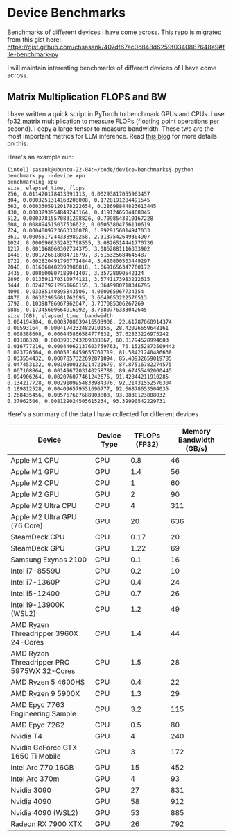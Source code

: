 # Device Benchmarks

Benchmarks of different devices I have come across. This repo is migrated from this gist here: https://gist.github.com/chsasank/407df67ac0c848d6259f0340887648a9#file-benchmark-py

I will maintain interesting benchmarks of different devices of I have come across.

## Matrix Multiplication FLOPS and BW

I have written a quick script in PyTorch to benchmark GPUs and CPUs. I use fp32 matrix multiplication to measure FLOPs (floating point operations per second). I copy a large tensor to measure bandwidth. These two are the most important metrics for LLM inference. Read [this blog](https://chsasank.com/llm-system-design.html) for more details on this.


Here's an example run:

```
(intel) sasank@ubuntu-22-04:~/code/device-benchmarks$ python benchmark.py --device xpu
benchmarking xpu
size, elapsed_time, flops
256, 0.011420178413391113, 0.00293817055963457
304, 0.0003251314163208008, 0.1728191284491545
362, 0.00033059120178222654, 0.28698844823613445
430, 0.0003793954849243164, 0.4191246504468045
512, 0.00037815570831298826, 0.7098543010167228
608, 0.008894515037536622, 0.05053804756110619
724, 0.0004009723663330078, 1.8929156014947033
861, 0.0005517244338989258, 2.3137542649304907
1024, 0.0006966352462768555, 3.0826514441770736
1217, 0.001168060302734375, 3.0862881116333902
1448, 0.001726818084716797, 3.516325684645487
1722, 0.0028204917907714844, 3.620800503449297
2048, 0.016068482398986818, 1.0691656347760172
2435, 0.008600807189941407, 3.35728090542124
2896, 0.013591170310974121, 3.5741173983212615
3444, 0.024279212951660155, 3.3649980718346795
4096, 0.03385140895843506, 4.060065967734354
4870, 0.06302995681762695, 3.6649653222576513
5792, 0.10398786067962647, 3.737085306267269
6888, 0.17345609664916992, 3.7680776333042645
size (GB), elapsed_time, bandwidth
0.004194304, 0.0003708839416503906, 22.61787868914374
0.00593164, 0.0004174232482910156, 28.42026659648161
0.008388608, 0.000445866584777832, 37.62833226975242
0.01186328, 0.0003901243209838867, 60.81794628994683
0.016777216, 0.00044062137603759763, 76.15252873509442
0.023726564, 0.0005816459655761719, 81.58421240486638
0.033554432, 0.0007857322692871094, 85.40932659019785
0.047453132, 0.0010800123214721679, 87.87516782274575
0.067108864, 0.0014967203140258789, 89.67455492000445
0.094906264, 0.002076077461242676, 91.42844211910285
0.134217728, 0.0029109954833984376, 92.21431552570304
0.189812528, 0.004096579551696777, 92.66878653504035
0.268435456, 0.005767607688903808, 93.0838123808032
0.37962506, 0.008129024505615234, 93.39990542229731

```

Here's a summary of the data I have collected for different devices

| Device                                    | Device Type | TFLOPs (FP32) | Memory Bandwidth (GB/s) |
|-------------------------------------------|---|---------------|-------------------------|
| Apple M1 CPU                              | CPU | 0.8           | 46                      |
| Apple M1 GPU                              | GPU | 1.4           | 56                      |
| Apple M2 CPU                              | CPU | 1             | 60                      |
| Apple M2 GPU                              | GPU | 2             | 90                      |
| Apple M2 Ultra CPU                        | CPU | 4             | 311                     |
| Apple M2 Ultra GPU (76 Core)              | GPU | 20            | 636                     |
| SteamDeck CPU                             | CPU | 0.17          | 20                      |
| SteamDeck GPU                             | GPU | 1.22          | 69                      |
| Samsung Exynos 2100                       | CPU | 0.1           | 16                      |
| Intel i7-8559U                            | CPU | 0.2           | 10                      |
| Intel i7-1360P                            | CPU | 0.4           | 24                      |
| Intel i5-12400                            | CPU | 0.7           | 26                      |
| Intel i9-13900K (WSL2)                    | CPU | 1.2           | 49                      |
| AMD Ryzen Threadripper 3960X 24-Cores     | CPU | 1.4           | 44                      |
| AMD Ryzen Threadripper PRO 5975WX 32-Cores | CPU | 1.5           | 28                      |
| AMD Ryzen 5 4600HS                        | CPU | 0.4           | 22                      |
| AMD Ryzen 9 5900X                         | CPU | 1.3           | 29                      |
| AMD Epyc 7763 Engineering Sample          | CPU | 3.2           | 115                     |
| AMD Epyc 7262                             | CPU | 0.5           | 80                      |
| Nvidia T4                                 | GPU | 4             | 240                     |
| Nvidia GeForce GTX 1650 Ti Mobile         | GPU | 3             | 172                     |
| Intel Arc 770 16GB                        | GPU | 15            | 452                     |
| Intel Arc 370m                            | GPU | 4             | 93                      |
| Nvidia 3090                               | GPU | 27            | 831                     |
| Nvidia 4090                               | GPU | 58            | 912                     |
| Nvidia 4090 (WSL2)                        | GPU | 53            | 885                     |
| Radeon RX 7900 XTX                        | GPU | 26            | 792                     |